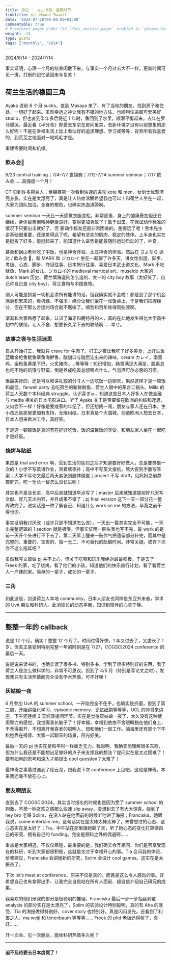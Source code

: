 ```yaml
---
title: 月记 ｜ 🇳🇱 6月，度假时节
linktitle: 🇳🇱 Maand Twaalf
date: '2024-07-28T00:00:00+01:00'
commentable: true
# Prev/next pager order (if `docs_section_pager` enabled in `params.toml`)
weight: -14
type: posts
tags: ["monthly", "2024"]
---
```


2024/6/14 - 2024/7/14

事实证明，心理一个月的结束闲散下来，与事实一个月过去大不一样，更新时间可见一斑，打断的记忆请回来与复苏！

<!--more-->

## 荷兰生活的稳固三角

Ayaka 说前 6 个月 sucks，直到 Masaya 来了、有了当地的朋友，找到房子和住处，一切好了起来。虽然幸运之神让我有不错的地方住、也顺利住进超可爱美好 studio，但也直到半年多后将近 1 年时，鱼回到了水里，顺滑平衡起来。去年在罗马爆哭，最近看《半分青》鈴愛去东京在房间里哭，去新环境才没有以前想象的那么好呢！不是在幸福生活上加上看似好的追求理想、学习或等等，背弃所有我喜爱的，到荒芜之地面对一地鸡毛才是。

重建需要时间和机缘。

### 飲み会🍻

6/23 central training；7/4-7/7 世锦赛；7/12-7/14 summer seminar；7/17 飲み会……高强度一个月！

CT 见到许多荷兰人；世锦赛第一次看到快速的进攻 kote 和 men，女剑士优雅漂亮身影，实在是太漂亮了，真是让人热血沸腾希望我也可以！和荷兰人坐在一起，大家为团队加油，全身的橙色，也确实热血沸腾啊。

summer seminar 一天比一天感觉衣服变松，非常疲惫、身上的酸痛叠加但还在继续，身体疲惫但精神健康良好。变得更加勇敢了！敢于出击，在保证动作标准的情况下只要出击就好了，但 要动作标准还是非常困难的，差得远了呢！黒木先生讲基础很重要，还是差得远了呢。希望有坚实的肌肉、稳定的肢体。上半身也实在是挺拔了好多，能挺起来了，能知道什么姿势是能最随时运动启动的了，神奇。

甚至和锅山老师吃了中饭，也是神奇体验、太过神奇的体验。然后在 さよなら 派对 / 飲み会 🍻，和 MARK 和 ジカロイ 坐在一起聊了许多天，讲女性剑道、脚步、考级、心态、脚步、夺冠往事、日本旅行往事、喜爱日本武士道文化、Mark 不吃鱿鱼、Mark 的女儿、ジカロイ的 medieval martical art、museido 大家的 dutch team 历史、荷兰填海造陆怎么造的、太一的 city boy 故事（太好笑了、自己称自己是 city boy）、荷兰食物与中国食物。

别人可能是抓紧一切机会讲所有能讲的话，但我确实就不会啦！都是到了那个机会满满积累来的，看机缘、不强求！缘分让我们坐在一张饭桌上，于是我们把握缘分，但在不那么合适的场合就不聒噪了。顺势和百年修得同船渡啊。

渐渐和大家熟悉了起来，认识了海牙和鹿特丹的人，真的在此地发生堪比大学高中初中的联结，让人不舍、想要长久呆下去的联结啊……幸せ。

### 故事之夜与生活迷思

自从开始打工，我就只 crave for 牛肉了。打工之夜让我吃了好多美食，上好生鱼蓝鳍金枪鱼鱿鱼章鱼海鲈鱼，酸甜口与随后沁出来的辣味，cream カレイ，南蛮鸡，金枪鱼黄尾下巴，火炙猪肉……等等等！知识增加，肠胃满足大满足，脱离总也吃不饱的饥饿与野蛮。倒是养成吃饭总想喝点什么，气泡酒可尔必思的习惯。

但最美好的，还是可以和讲礼貌的分寸人一边吃饭一边聊天，果然这样才是一顿饭和最佳。farwell party 去吃荷兰的新鲜鲱鱼、荷兰人眼中的茅台二锅头。Milla 的荷兰人无数个本科经典 struggle。认识芽ぎゅ，知道这些日本人好多人在做金融与 media 相关的日本电影进口。听了 Ayaka 关于是否要留在欧洲的纠结和迷思，又何尝不一样！好像是要成家的年纪了，但还想闯一闯，朋友与家人还在日本，生小孩还是那里更加有支持，无限纠结。日本真是个大围城，剑道欧洲人想去日本，日本人想来欧洲工作，真好笑。

于是这一顿顿饭是真的有在好好吃饭，饭的温馨饭的享受，和朋友家人坐在一起吃才是好饭。

### 烧烤与贴纸

果然是 trial and error 啊，受到生活的惩罚之后才知道要好好做人，总是要搞砸一次的！小学不写英语作业，哭着熬夜补；高中不写英文报纸，熬大夜到手酸写答案；大学不写论文最后两天紧张到肢体僵直；project 不写 draft，见妈妈之前熬夜肝完。吃一堑长一智怎么没长进呢！

其实也不是没长进，高中后来就知道早点写了；master 后来就知道提前好几天写文献、好几天出内容，并且成果不错了；pj final version 这下一天一部分花一整周改完了。说实话是一种了解自己、知道什么 work on me 的方法，毕竟之前干得也少。

事实证明我讨厌改（或许只是不知道怎么改），一天出一篇其实完全不可能，一天出完整逻辑的 1 section 就是极限。但事实证明一腔头我也写不完，最 work 的是前一天开个头进行不下去了，第二天早上醒来一鼓作气把遗留部分补完，而其中是完整的、重要的、宝贵的、独一无二、不可替代的酝酿时间。非常关键。或许下次会不这么拖延吧？

虽然我写文章做 pj 并不上心，但关于吃喝和玩乐我绝对最最积极。于是去了 Freek 的家，吃了烧烤，看了他们的小孩，知道他们的快乐旅行计划，看了看荷兰人一户建的家。简单的一辈子，成功的一辈子。

### 三角

如此这般，剑道荷兰人本地 community，日本人朋友也同样是东亚外来者，学术的 UvA 朋友和科研人。此消彼长的动态平衡，知识到陪伴的心灵宁静。

---

## 整整一年的 callback

说是 12 个月，确实！整整 12 个月了。时间过得好快，1 年又过去了，又虚长了 1 岁。但真正感受到特别完整一年的时刻是在 7/27，COGSCI2024 conference 的最后一天。

说是说来读书的，也确实读了很多书、特别多书，学到了很多特别好的东西，看了荷兰人是怎么做科学的，非常不可思议。但到了 4/5 月（特别是写论文之时），发现我只有生活热情而完全没有学术热情，可不好哩！

### 灰姑娘一夜

6 月参加 UvA 的 summer school，一开始完全不在乎，也确实是折磨，但到了第二周，开始讲强化学习、episodic memory、记忆细胞等等等，UCL 的帅哥来讲座，下午还连续 2 天纯享提问环节。实在是觉得灰姑娘一夜了，太久没有这种使用智力的感觉，我觉得我长脑子了！好幸福，幸福到依依不舍眼睛黏在他们身上、不舍得离开，不想离开我喜爱的聪明人，想和他们一起工作。脑海里还有那个下午松弛靠在椅背、大家一起聊天的场景，阳光好美。

最后一天的 pj 也实在是和平时一样疲乏无力。我聪明、我确实能理解很多东西，但为什么我还是不能想出足够好的点子来支撑我的想法？提问实在是太过困难了！要有如何的思考和深入才能提出 cool question？太难了！

最神奇之事莫过遇到了徐云龙，跟我说下次 conference 上见吧。这也是神奇。本来我还毫不放在心上。

### 朋友啊朋友

直到去了 COGSCI2024。其实当时报名的时候也是因为受了 summer school 的刺激，不想一晌贪欢之感那么快速 slip away，没想到去了有大大惊喜。碰到了 hey bro 老哥 Solim，在没人站在他面前的时候听他讲了海报；Franciska，她跟我说，come entertain me，这句话实在是太棒太棒太棒了，未曾想过的心态、这心态实在是太好了；Tia，中午站在那里跟她聊了天，听了她心态的变化打算做自己的研究、拥有自己的 funding。完全是预料之外的偶遇啊……

重点是大家相遇，不仅仅寒暄，最重要的是，我们确实会互相问、你们是否享受现在的科研，听到大家都很积极，这就是太过于幸福开心的事。Tia 会问我的体验，给我建议，Franciska 会讲她新的研究，Solim 会设计 cool games。这实在是太振奋了。

下次 let’s meet at conference，原来不仅是真的，而且是这么令人感动的事。好希望自己也有拿得出手、让我完全自信站在所有人面前、超自信介绍自己研究的成果。

我喜欢的他们研究的部分是很聪明的推理，Franciska 最后一步一步抽丝剥茧 analysis 的部分实在是太漂亮了，Solim 的实验设计特别聪明，真的有 Aha 的感受，Tia 的海报做得特别好，cover story 也特别好。真是闪闪发光。还看到了利害之人，ma weiji 和 tenenbaum 等等等…… Freek 的 phd 老板还得奖了，真好……

开一次会、见一次朋友，能续科研热情多久呢？

---

#### 迫不及待要去日本度假了！